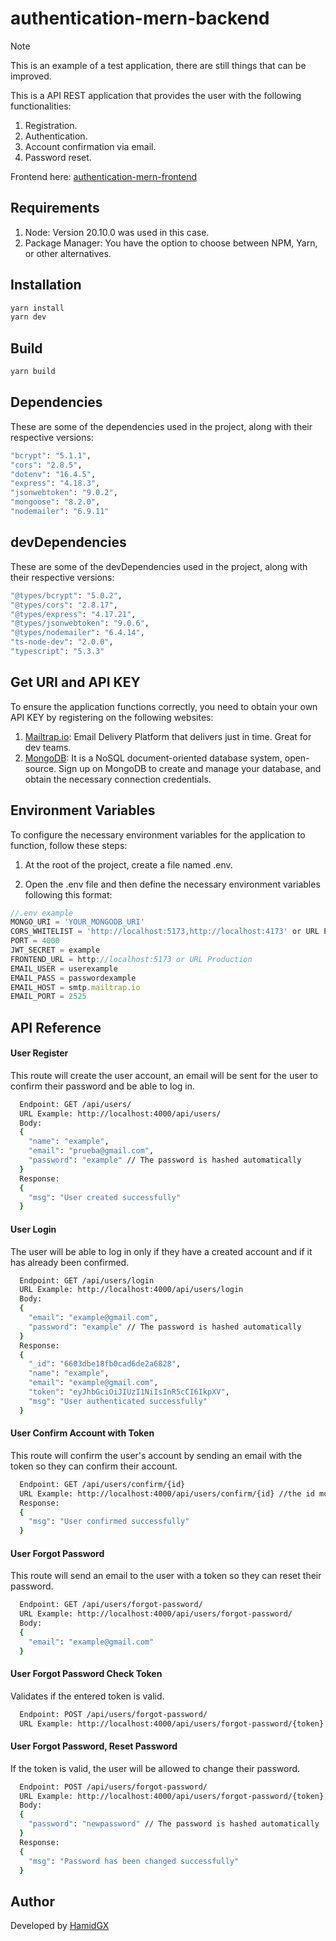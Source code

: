 # authentication-mern-backend

> [!NOTE]
> This is an example of a test application, there are still things that can be improved.

This is a API REST application that provides the user with the following functionalities:

1. Registration.
2. Authentication.
3. Account confirmation via email.
4. Password reset.

Frontend here: [authentication-mern-frontend](https://github.com/HamidGX/authentication-mern-frontend)

## Requirements

1. Node: Version 20.10.0 was used in this case.
2. Package Manager: You have the option to choose between NPM, Yarn, or other alternatives.

## Installation

```bash
yarn install
yarn dev
```

## Build

```bash
yarn build
```

## Dependencies

These are some of the dependencies used in the project, along with their respective versions:

```bash
"bcrypt": "5.1.1",
"cors": "2.8.5",
"dotenv": "16.4.5",
"express": "4.18.3",
"jsonwebtoken": "9.0.2",
"mongoose": "8.2.0",
"nodemailer": "6.9.11"
```

## devDependencies

These are some of the devDependencies used in the project, along with their respective versions:

```bash
"@types/bcrypt": "5.0.2",
"@types/cors": "2.8.17",
"@types/express": "4.17.21",
"@types/jsonwebtoken": "9.0.6",
"@types/nodemailer": "6.4.14",
"ts-node-dev": "2.0.0",
"typescript": "5.3.3"
```

## Get URI and API KEY

To ensure the application functions correctly, you need to obtain your own API KEY by registering on the following websites:

1. [Mailtrap.io](https://mailtrap.io/): Email Delivery Platform that delivers just in time. Great for dev teams.
2. [MongoDB](https://www.mongodb.com/): It is a NoSQL document-oriented database system, open-source. Sign up on MongoDB to create and manage your database, and obtain the necessary connection credentials.

## Environment Variables

To configure the necessary environment variables for the application to function, follow these steps:

1. At the root of the project, create a file named .env.

2. Open the .env file and then define the necessary environment variables following this format:

```javascript
//.env example
MONGO_URI = 'YOUR_MONGODB_URI'
CORS_WHITELIST = 'http://localhost:5173,http://localhost:4173' or URL Production
PORT = 4000
JWT_SECRET = example
FRONTEND_URL = http://localhost:5173 or URL Production
EMAIL_USER = userexample
EMAIL_PASS = passwordexample
EMAIL_HOST = smtp.mailtrap.io
EMAIL_PORT = 2525
```

## API Reference

#### User Register

This route will create the user account, an email will be sent for the user to confirm their password and be able to log in.

```bash
  Endpoint: GET /api/users/
  URL Example: http://localhost:4000/api/users/
  Body:
  {
    "name": "example",
    "email": "prueba@gmail.com",
    "password": "example" // The password is hashed automatically
  }
  Response:
  {
    "msg": "User created successfully"
  }
```

#### User Login

The user will be able to log in only if they have a created account and if it has already been confirmed.

```bash
  Endpoint: GET /api/users/login
  URL Example: http://localhost:4000/api/users/login
  Body:
  {
    "email": "example@gmail.com",
    "password": "example" // The password is hashed automatically
  }
  Response:
  {
    "_id": "6603dbe18fb0cad6de2a6828",
    "name": "example",
    "email": "example@gmail.com",
    "token": "eyJhbGciOiJIUzI1NiIsInR5cCI6IkpXV",
    "msg": "User authenticated successfully"
  }
```

#### User Confirm Account with Token

This route will confirm the user's account by sending an email with the token so they can confirm their account.

```bash
  Endpoint: GET /api/users/confirm/{id}
  URL Example: http://localhost:4000/api/users/confirm/{id} //the id must be written without the { }
  Response:
  {
    "msg": "User confirmed successfully"
  }
```

#### User Forgot Password

This route will send an email to the user with a token so they can reset their password.

```bash
  Endpoint: GET /api/users/forgot-password/
  URL Example: http://localhost:4000/api/users/forgot-password/
  Body:
  {
    "email": "example@gmail.com"
  }
```

#### User Forgot Password Check Token

Validates if the entered token is valid.

```bash
  Endpoint: POST /api/users/forgot-password/
  URL Example: http://localhost:4000/api/users/forgot-password/{token}
```

#### User Forgot Password, Reset Password

If the token is valid, the user will be allowed to change their password.

```bash
  Endpoint: POST /api/users/forgot-password/
  URL Example: http://localhost:4000/api/users/forgot-password/{token}
  Body:
  {
    "password": "newpassword" // The password is hashed automatically
  }
  Response:
  {
    "msg": "Password has been changed successfully"
  }
```

## Author

Developed by [HamidGX](https://github.com/HamidGX)
